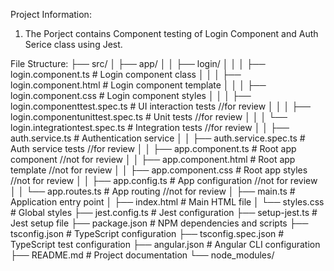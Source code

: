 Project Information:
1. The Porject contains Component testing of Login Component and Auth Serice class using Jest.

File Structure:
├── src/
│   ├── app/
│   │   ├── login/
│   │   │   ├── login.component.ts              # Login component class
│   │   │   ├── login.component.html            # Login component template
│   │   │   ├── login.component.css             # Login component styles
│   │   │   ├── login.componenttest.spec.ts     # UI interaction tests //for review
│   │   │   ├── login.componentunittest.spec.ts # Unit tests //for review
│   │   │   └── login.integrationtest.spec.ts   # Integration tests //for review
│   │   ├── auth.service.ts                     # Authentication service
│   │   ├── auth.service.spec.ts                # Auth service tests //for review
│   │   ├── app.component.ts                    # Root app component //not for review
│   │   ├── app.component.html                  # Root app template //not for review
│   │   ├── app.component.css                   # Root app styles //not for review
│   │   ├── app.config.ts                       # App configuration //not for review
│   │   └── app.routes.ts                       # App routing //not for review
│   ├── main.ts                                 # Application entry point
│   ├── index.html                              # Main HTML file
│   └── styles.css                              # Global styles
├── jest.config.ts                              # Jest configuration
├── setup-jest.ts                               # Jest setup file
├── package.json                                # NPM dependencies and scripts
├── tsconfig.json                               # TypeScript configuration
├── tsconfig.spec.json                          # TypeScript test configuration
├── angular.json                                # Angular CLI configuration
├── README.md                                   # Project documentation
└── node_modules/
